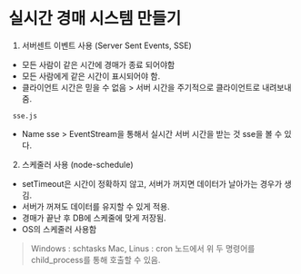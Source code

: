 # 실시간 경매 시스템 만들기

1. 서버센트 이벤트 사용 (Server Sent Events, SSE)
 
 - 모든 사람이 같은 시간에 경매가 종료 되어야함
 - 모든 사람에게 같은 시간이 표시되어야 함.
 - 클라이언트 시간은 믿을 수 없음 > 서버 시간을 주기적으로 클라이언트로 내려보내줌.

` sse.js`

 - Name sse > EventStream을 통해서 실시간 서버 시간을 받는 것 sse을 볼 수 있다.


2. 스케줄러 사용 (node-schedule)
 
 - setTimeout은 시간이 정확하지 않고, 서버가 꺼지면 데이터가 날아가는 경우가 생김.
 - 서버가 꺼져도 데이터를 유지할 수 있게 적용.
 - 경매가 끝난 후 DB에 스케줄에 맞게 저장됨.
 - OS의 스케줄러 사용함
 > Windows : schtasks
 > Mac, Linus : cron
 > 노드에서 위 두 명령어를 child_process를 통해 호출할 수 있음.
